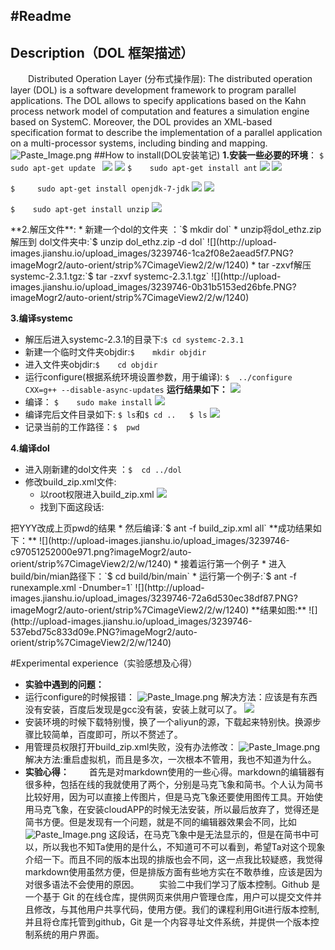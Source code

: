 #Readme
---
## Description（DOL 框架描述）
　　Distributed Operation Layer (分布式操作层): The distributed operation layer (DOL) is a software development framework to program parallel applications. The DOL allows to specify applications based on the Kahn process network model of computation and features a simulation engine based on SystemC. Moreover, the DOL provides an XML-based specification format to describe the implementation of a parallel application on a multi-processor systems, including binding and mapping.
![Paste_Image.png](http://upload-images.jianshu.io/upload_images/3239746-e46ec54630bcab0b.png?imageMogr2/auto-orient/strip%7CimageView2/2/w/1240)
##How to install(DOL安装笔记)
**1.安装一些必要的环境**：
`$    sudo apt-get update `
![](http://upload-images.jianshu.io/upload_images/3239746-df7b9764480e46fe.PNG?imageMogr2/auto-orient/strip%7CimageView2/2/w/1240)
![](http://upload-images.jianshu.io/upload_images/3239746-7e7a6b1641f351df.PNG?imageMogr2/auto-orient/strip%7CimageView2/2/w/1240)
`$    sudo apt-get install ant`
![](http://upload-images.jianshu.io/upload_images/3239746-97cd0f317f647b09.PNG?imageMogr2/auto-orient/strip%7CimageView2/2/w/1240)
![](http://upload-images.jianshu.io/upload_images/3239746-467e78da01aa6a49.PNG?imageMogr2/auto-orient/strip%7CimageView2/2/w/1240)

`$     sudo apt-get install openjdk-7-jdk`
![](http://upload-images.jianshu.io/upload_images/3239746-387e3aa8d9fcb51f.PNG?imageMogr2/auto-orient/strip%7CimageView2/2/w/1240)
![](http://upload-images.jianshu.io/upload_images/3239746-f8079ea782c91143.PNG?imageMogr2/auto-orient/strip%7CimageView2/2/w/1240)

`$    sudo apt-get install unzip`
![](http://upload-images.jianshu.io/upload_images/3239746-f21210c64a97f769.PNG?imageMogr2/auto-orient/strip%7CimageView2/2/w/1240)
<p>**2.解压文件**:
* 新建一个dol的文件夹 ：`$    mkdir dol`
* unzip将dol_ethz.zip解压到 dol文件夹中:`$    unzip dol_ethz.zip -d dol`
![](http://upload-images.jianshu.io/upload_images/3239746-1ca2f08e2aead5f7.PNG?imageMogr2/auto-orient/strip%7CimageView2/2/w/1240)
* tar -zxvf解压systemc-2.3.1.tgz:`$    tar -zxvf systemc-2.3.1.tgz`
![](http://upload-images.jianshu.io/upload_images/3239746-0b31b5153ed26bfe.PNG?imageMogr2/auto-orient/strip%7CimageView2/2/w/1240)

**3.编译systemc**
* 解压后进入systemc-2.3.1的目录下:`$	cd systemc-2.3.1`
* 新建一个临时文件夹objdir:`$	mkdir objdir`
* 进入文件夹objdir:`$	cd objdir`
* 运行configure(根据系统环境设置参数，用于编译):
`$	../configure CXX=g++ --disable-async-updates`
**运行结果如下：**
![](http://upload-images.jianshu.io/upload_images/3239746-0e9ae96e2f099568.png?imageMogr2/auto-orient/strip%7CimageView2/2/w/1240)
* 编译： `$	sudo make install`
![](http://upload-images.jianshu.io/upload_images/3239746-0cf06696a1d435e1.png?imageMogr2/auto-orient/strip%7CimageView2/2/w/1240)
* 编译完后文件目录如下: `$ ls`和`$ cd ..   $ ls`
![](http://upload-images.jianshu.io/upload_images/3239746-7128739538c372a0.png?imageMogr2/auto-orient/strip%7CimageView2/2/w/1240)
* 记录当前的工作路径：`$	pwd`

**4.编译dol**
* 进入刚新建的dol文件夹 ：`$	cd ../dol`
* 修改build_zip.xml文件:
  * 以root权限进入build_zip.xml
![](http://upload-images.jianshu.io/upload_images/3239746-71bc9532927ee2e5.png?imageMogr2/auto-orient/strip%7CimageView2/2/w/1240)
  * 找到下面这段话:
<property name="systemc.inc" value="YYY/include"/>
<property name="systemc.lib" value="YYY/lib-linux/libsystemc.a"/>
把YYY改成上页pwd的结果
* 然后编译:`$	ant -f build_zip.xml all`
**成功结果如下：**
![](http://upload-images.jianshu.io/upload_images/3239746-c97051252000e971.png?imageMogr2/auto-orient/strip%7CimageView2/2/w/1240)
* 接着运行第一个例子
  * 进入build/bin/mian路径下：`$	cd build/bin/main`
  * 运行第一个例子:`$	ant -f runexample.xml -Dnumber=1`
![](http://upload-images.jianshu.io/upload_images/3239746-72a6d530ec38df87.PNG?imageMogr2/auto-orient/strip%7CimageView2/2/w/1240)
**结果如图:**
![](http://upload-images.jianshu.io/upload_images/3239746-537ebd75c833d09e.PNG?imageMogr2/auto-orient/strip%7CimageView2/2/w/1240)

#Experimental experience（实验感想及心得）
*  **实验中遇到的问题：**
  * 运行configure的时候报错：
![Paste_Image.png](http://upload-images.jianshu.io/upload_images/3239746-5a4cd0aa891f0931.png?imageMogr2/auto-orient/strip%7CimageView2/2/w/1240)
解决方法：应该是有东西没有安装，百度后发现是gcc没有装，安装上就可以了。
![](http://upload-images.jianshu.io/upload_images/3239746-0a3bbddfd3964ec6.PNG?imageMogr2/auto-orient/strip%7CimageView2/2/w/1240)
  * 安装环境的时候下载特别慢，换了一个aliyun的源，下载起来特别快。换源步骤比较简单，百度即可，所以不赘述了。
  * 用管理员权限打开build_zip.xml失败，没有办法修改：
![Paste_Image.png](http://upload-images.jianshu.io/upload_images/3239746-c9f0650b321f6083.png?imageMogr2/auto-orient/strip%7CimageView2/2/w/1240)
解决方法:重启虚拟机，而且是多次，一次根本不管用，我也不知道为什么。
* **实验心得：**
　　首先是对markdown使用的一些心得。markdown的编辑器有很多种，包括在线的我就使用了两个，分别是马克飞象和简书。个人认为简书比较好用，因为可以直接上传图片，但是马克飞象还要使用图传工具。开始使用马克飞象，在安装cloudAPP的时候无法安装，所以最后放弃了，觉得还是简书方便。但是发现有一个问题，就是不同的编辑器效果会不同，比如
![Paste_Image.png](http://upload-images.jianshu.io/upload_images/3239746-35420a4b59fdb51d.png?imageMogr2/auto-orient/strip%7CimageView2/2/w/1240)
这段话，在马克飞象中是无法显示的，但是在简书中可以，所以我也不知Ta使用的是什么，不知道可不可以看到，希望Ta对这个现象介绍一下。而且不同的版本出现的排版也会不同，这一点我比较疑惑，我觉得markdown使用虽然方便，但是排版方面有些地方实在不敢恭维，应该是因为对很多语法不会使用的原因。
　　实验二中我们学习了版本控制。Github 是一个基于 Git 的在线仓库，提供网页来供用户管理仓库，用户可以提交文件并且修改，与其他用户共享代码，使用方便。我们的课程利用Git进行版本控制,并且将仓库托管到github，Git 是一个内容寻址文件系统，并提供一个版本控制系统的用户界面。
